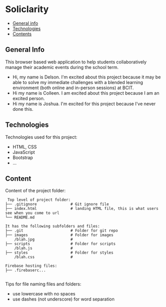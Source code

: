 # Soliclarity

* [General info](#general-info)
* [Technologies](#technologies)
* [Contents](#content)

## General Info
This browser based web application to help students collaboratively manage their academic events during the school term.
* Hi, my name is Delson. I'm excited about this project because it may be able to solve my immediate challenges with a blended learning environment (both online and in-person sessions) at BCIT.
* Hi my name is Colleen. I am excited about this project because I am an excited person.
* Hi my name is Joshua. I'm excited for this project because I've never done this. 
	
## Technologies
Technologies used for this project:
* HTML, CSS
* JavaScript
* Bootstrap 
* ...
	
## Content
Content of the project folder:

```
 Top level of project folder: 
├── .gitignore               # Git ignore file
├── index.html               # landing HTML file, this is what users see when you come to url
└── README.md

It has the following subfolders and files:
├── .git                     # Folder for git repo
├── images                   # Folder for images
    /blah.jpg                # 
├── scripts                  # Folder for scripts
    /blah.js                 # 
├── styles                   # Folder for styles
    /blah.css                # 

Firebase hosting files: 
├── .firebaserc...


```

Tips for file naming files and folders:
* use lowercase with no spaces
* use dashes (not underscore) for word separation
